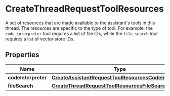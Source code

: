 

# CreateThreadRequestToolResources

A set of resources that are made available to the assistant's tools in this thread. The resources are specific to the type of tool. For example, the `code_interpreter` tool requires a list of file IDs, while the `file_search` tool requires a list of vector store IDs. 

## Properties

| Name | Type | Description | Notes |
|------------ | ------------- | ------------- | -------------|
|**codeInterpreter** | [**CreateAssistantRequestToolResourcesCodeInterpreter**](CreateAssistantRequestToolResourcesCodeInterpreter.md) |  |  [optional] |
|**fileSearch** | [**CreateThreadRequestToolResourcesFileSearch**](CreateThreadRequestToolResourcesFileSearch.md) |  |  [optional] |



